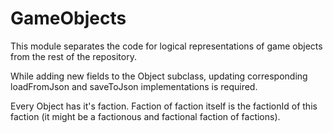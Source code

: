 GameObjects
=======
This module separates the code for logical representations of game objects from the rest of the repository.

While adding new fields to the Object subclass, updating corresponding loadFromJson and saveToJson implementations is required.

Every Object has it's faction.
Faction of faction itself is the factionId of this faction (it might be a factionous and factional faction of factions).
